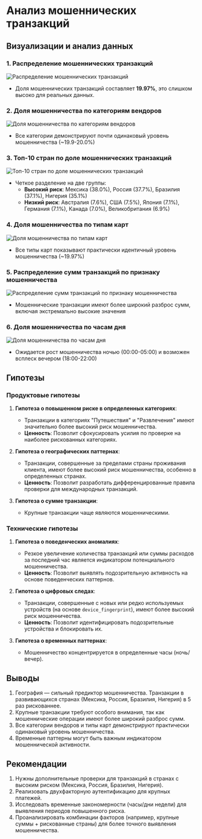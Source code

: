 # Анализ мошеннических транзакций

## Визуализации и анализ данных

### 1. Распределение мошеннических транзакций
![Распределение мошеннических транзакций](images/1.png)
- Доля мошеннических транзакций составляет **19.97%**, это слишком высоко для реальных данных.

### 2. Доля мошенничества по категориям вендоров
![Доля мошенничества по категориям вендоров](images/2.png)
- Все категории демонстрируют почти одинаковый уровень мошенничества (~19.9-20.0%)

### 3. Топ-10 стран по доле мошеннических транзакций
![Топ-10 стран по доле мошеннических транзакций](images/3.png)
- Четкое разделение на две группы:
  - **Высокий риск**: Мексика (38.0%), Россия (37.7%), Бразилия (37.1%), Нигерия (35.1%)
  - **Низкий риск**: Австралия (7.6%), США (7.5%), Япония (7.1%), Германия (7.1%), Канада (7.0%), Великобритания (6.9%)

### 4. Доля мошенничества по типам карт
![Доля мошенничества по типам карт](images/4.png)
- Все типы карт показывают практически идентичный уровень мошенничества (~19.97%)

### 5. Распределение сумм транзакций по признаку мошенничества
![Распределение сумм транзакций по признаку мошенничества](images/5.png)
- Мошеннические транзакции имеют более широкий разброс сумм, включая экстремально высокие значения

### 6. Доля мошенничества по часам дня
![Доля мошенничества по часам дня](images/6.png)
- Ожидается рост мошенничества ночью (00:00-05:00) и возможен всплеск вечером (18:00-22:00)

## Гипотезы

### Продуктовые гипотезы
1. **Гипотеза о повышенном риске в определенных категориях**:
   - Транзакции в категориях "Путешествия" и "Развлечения" имеют значительно более высокий риск мошенничества.
   - **Ценность**: Позволит сфокусировать усилия по проверке на наиболее рискованных категориях.

2. **Гипотеза о географических паттернах**:
   - Транзакции, совершенные за пределами страны проживания клиента, имеют более высокий риск мошенничества, особенно в определенных странах.
   - **Ценность**: Позволит разработать дифференцированные правила проверки для международных транзакций.

3. **Гипотеза о сумме транзакции**:
   - Крупные транзакции чаще являются мошенническими.

### Технические гипотезы
1. **Гипотеза о поведенческих аномалиях**:
   - Резкое увеличение количества транзакций или суммы расходов за последний час является индикатором потенциального мошенничества.
   - **Ценность**: Позволит выявлять подозрительную активность на основе поведенческих паттернов.

2. **Гипотеза о цифровых следах**:
   - Транзакции, совершенные с новых или редко используемых устройств (на основе `device_fingerprint`), имеют более высокий риск мошенничества.
   - **Ценность**: Позволит идентифицировать подозрительные устройства и блокировать их.

3. **Гипотеза о временных паттернах**:
   - Мошенничество концентрируется в определенные часы (ночь/вечер).

## Выводы
1. География — сильный предиктор мошенничества. Транзакции в развивающихся странах (Мексика, Россия, Бразилия, Нигерия) в 5 раз рискованнее.
2. Крупные транзакции требуют особого внимания, так как мошеннические операции имеют более широкий разброс сумм.
3. Все категории вендоров и типы карт демонстрируют практически одинаковый уровень мошенничества.
4. Временные паттерны могут быть важным индикатором мошеннической активности.

## Рекомендации
1. Нужны дополнительные проверки для транзакций в странах с высоким риском (Мексика, Россия, Бразилия, Нигерия).
2. Реализовать двухфакторную аутентификацию для крупных платежей.
3. Исследовать временные закономерности (часы/дни недели) для выявления периодов повышенного риска.
4. Проанализировать комбинации факторов (например, крупные суммы + рискованные страны) для более точного выявления мошенничества.
